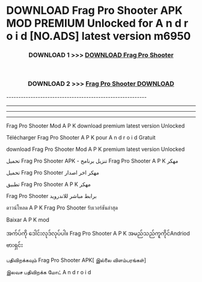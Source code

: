 # DOWNLOAD Frag Pro Shooter  APK MOD PREMIUM Unlocked for A n d r o i d [NO.ADS] latest version m6950 



<div align="center">

<h3>DOWNLOAD 1 >>> <a href="https://getmod2.web.app/?judul=Frag Pro Shooter ">DOWNLOAD Frag Pro Shooter </a></h3><br>

<h3>DOWNLOAD 2 >>> <a href="https://getmod2.web.app/?judul=Frag Pro Shooter ">Frag Pro Shooter  DOWNLOAD </a></h3>

</div>
----------------------------------------------------------

----------------------------------------------------------

----------------------------------------------------------

----------------------------------------------------------

Frag Pro Shooter  Mod A P K download premium latest version Unlocked

Télécharger Frag Pro Shooter  A P K pour A n d r o i d Gratuit

download Frag Pro Shooter  Mod A P K premium latest version Unlocked

تحميل Frag Pro Shooter  APK - تنزيل برنامج Frag Pro Shooter  A P K مهكر

تحميل Frag Pro Shooter  مهكر اخر اصدار

تطبيق Frag Pro Shooter  A P K مهكر

Frag Pro Shooter  برابط مباشر للاندرويد

ดาวน์โหลด A P K Frag Pro Shooter  รับเวอร์ชันล่าสุด

Baixar A P K mod

အက်ပ်ကို ဒေါင်းလုဒ်လုပ်ပါ။ Frag Pro Shooter  A P K အမည်သည်ကူကိုင်Andriod ဗားရှင်း

பதிவிறக்கவும் Frag Pro Shooter  APK[ இல்லை விளம்பரங்கள்] 
 
இலவச பதிவிறக்க மோட் A n d r o i d



